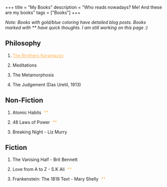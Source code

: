 +++
title = "My Books"
description = "Who reads nowadays? Me! And these are my books"
tags = ["Books"]
+++

*Note: Books with gold/blue coloring have detailed blog posts. Books marked with ** have quick thoughts. I am still working on this page :)*

## Philosophy
1. <a href="/blog/whynow" class="has-blog-post" style="color: #ffb255 !important; text-decoration: underline !important;">The Brothers Karamazov</a>

2. Meditations

3. The Metamorphosis 

4. The Judgement (Das Uretil, 1913)

## Non-Fiction
1. Atomic Habits <span class="quick-thought-indicator" style="color: #ffb255 !important; cursor: pointer; margin-left: 5px;" onclick="document.getElementById('atomic-habits-thoughts').style.display = document.getElementById('atomic-habits-thoughts').style.display === 'none' ? 'block' : 'none'">**</span>
   <div id="atomic-habits-thoughts" style="display: none; margin-left: 20px; padding-left: 10px; border-left: 2px solid #ffb255; font-size: 0.9em;">
     <p>The 1% improvement principle is transformative over time. Identity-based habits are more sustainable than outcome-based ones. The four laws of behavior change provide a practical framework. Small habits compound into remarkable results.</p>
   </div>


2. 48 Laws of Power <span class="quick-thought-indicator" style="color: #ffb255 !important; cursor: pointer; margin-left: 5px;" onclick="document.getElementById('power-laws-thoughts').style.display = document.getElementById('power-laws-thoughts').style.display === 'none' ? 'block' : 'none'">**</span>
   <div id="power-laws-thoughts" style="display: none; margin-left: 20px; padding-left: 10px; border-left: 2px solid #ffb255; font-size: 0.9em;">
   <p>When I first read this book, I thought it was brilliant—strategic, insightful, and dangerously effective. But over time, I came to see it for what it truly is: a cold, calculated guide to power, often at the expense of morality. Some laws are undeniably useful, and when applied wisely, they can give you an edge in life. But the book itself? It's ruthless, even sinister at times. Still, I can't deny its impact. A solid 7.9/10—powerful, but not something I'd live by. </p>
   </div>

3. Breaking Night - Liz Murry 

  ## Fiction 

  1. The Vanising Half - Brit Bennett 

  2. Love from A to Z - S.K Ali <span class="quick-thought-indicator" style="color: #ffb255 !important; cursor: pointer; margin-left: 5px;" onclick="document.getElementById('az-skali-thoughts').style.display = document.getElementById('az-skali-thoughts').style.display === 'none' ? 'block' : 'none'">**</span>
   <div id="az-skali-thoughts" style="display: none; margin-left: 20px; padding-left: 10px; border-left: 2px solid #ffb255; font-size: 0.9em;">
   <p>I read this back when I was about 14, it was a good read at the time!! </p>
   </div>

  3. Frankenstein: The 1818 Text - Mary Shelly  <span class="quick-thought-indicator" style="color: #ffb255 !important; cursor: pointer; margin-left: 5px;" onclick="document.getElementById('fran-mary-thoughts').style.display = document.getElementById('fran-mary-thoughts').style.display === 'none' ? 'block' : 'none'">**</span>
   <div id="fran-mary-thoughts" style="display: none; margin-left: 20px; padding-left: 10px; border-left: 2px solid #ffb255; font-size: 0.9em;">
   <p>I always loved the movies and live action version of this story, and I almost put it in the philsophy section, because it is quite a philsopical read, but it just amazing work of fiction honestly. </p>
   </div>

   


<style>
/* Books with blog posts - gold in dark mode, blue in light mode */
a.has-blog-post,
a.has-blog-post:link,
a.has-blog-post:visited,
a.has-blog-post:hover,
a.has-blog-post:active {
  color: #ffb255 !important; /* Gold color for dark mode */
  text-decoration: none !important;
}

body.light-mode a.has-blog-post,
body.light-mode a.has-blog-post:link,
body.light-mode a.has-blog-post:visited,
body.light-mode a.has-blog-post:hover,
body.light-mode a.has-blog-post:active {
  color: #1a73e8 !important; /* Blue color for light mode */
}

/* Quick thought indicators - gold in dark mode, blue in light mode */
span.quick-thought-indicator {
  color: #ffb255 !important; /* Gold color for dark mode */
  cursor: pointer !important;
  margin-left: 5px !important;
}

body.light-mode span.quick-thought-indicator {
  color: #1a73e8 !important; /* Blue color for light mode */
}

/* Quick thought content styling */
body.light-mode [id$="-thoughts"] {
  border-left-color: #1a73e8 !important;
}
</style>

<script>
// Add this script to force the colors after the page loads
document.addEventListener('DOMContentLoaded', function() {
  // Force colors for blog post links
  document.querySelectorAll('.has-blog-post').forEach(function(el) {
    el.style.color = document.body.classList.contains('light-mode') ? '#1a73e8' : '#ffb255';
    el.style.textDecoration = 'underline';
  });
  
  // Force colors for quick thought indicators
  document.querySelectorAll('.quick-thought-indicator').forEach(function(el) {
    el.style.color = document.body.classList.contains('light-mode') ? '#1a73e8' : '#ffb255';
  });
});
</script>

